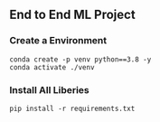 ## End to End ML Project

### Create a Environment

```
conda create -p venv python==3.8 -y
conda activate ./venv
```

### Install All Liberies

```
pip install -r requirements.txt
```
